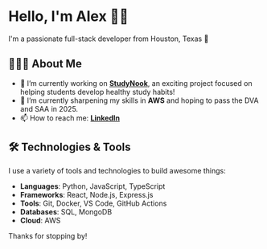 # Hello, I'm Alex 👋🏼

I'm a passionate full-stack developer from Houston, Texas 🤠

## 👨🏻‍💻 About Me

- 🔭 I’m currently working on **[StudyNook](https://github.com/alexandroivaldez/study-nook)**, an exciting project focused on helping students develop healthy study habits!
- 🌱 I’m currently sharpening my skills in **AWS** and hoping to pass the DVA and SAA in 2025.
- 📫 How to reach me: **[LinkedIn](https://www.linkedin.com/in/alexandro-valdez/)**

## 🛠️ Technologies & Tools

I use a variety of tools and technologies to build awesome things:

- **Languages**: Python, JavaScript, TypeScript
- **Frameworks**: React, Node.js, Express.js
- **Tools**: Git, Docker, VS Code, GitHub Actions
- **Databases**: SQL, MongoDB
- **Cloud**: AWS

Thanks for stopping by!

